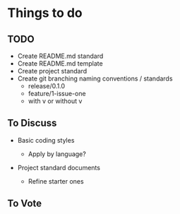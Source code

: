 # Things to do

## TODO

- Create README.md standard
- Create README.md template
- Create project standard
- Create git branching naming conventions / standards
  - release/0.1.0
  - feature/1-issue-one
  - with v or without v
  
## To Discuss

- Basic coding styles
  - Apply by language?
  
- Project standard documents
  - Refine starter ones
  
## To Vote


